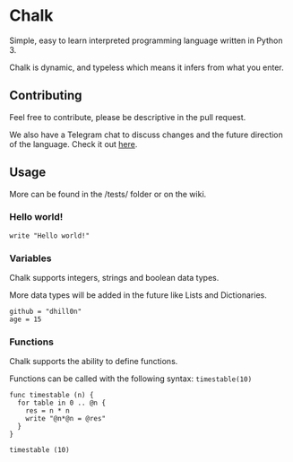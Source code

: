 # Chalk
Simple, easy to learn interpreted programming language written in Python 3.

Chalk is dynamic, and typeless which means it infers from what you enter.

## Contributing
Feel free to contribute, please be descriptive in the pull request.

We also have a Telegram chat to discuss changes and the future direction of the language. Check it out [here](https://telegram.me/joinchat/EHl7-UEEO0TzENj0oAxz0Q).

## Usage

More can be found in the /tests/ folder or on the wiki.

### Hello world!
`write "Hello world!"`

### Variables
Chalk supports integers, strings and boolean data types.

More data types will be added in the future like Lists and Dictionaries.
```
github = "dhill0n"
age = 15
```

### Functions
Chalk supports the ability to define functions.

Functions can be called with the following syntax: `timestable(10)`

```
func timestable (n) {
  for table in 0 .. @n {
    res = n * n
    write "@n*@n = @res"
  }
}

timestable (10)
```
